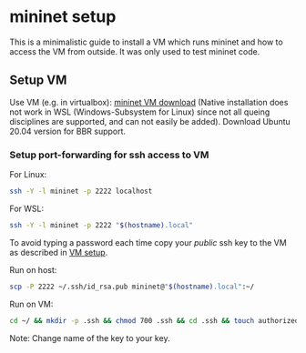 # mininet setup

This is a minimalistic guide to install a VM which runs mininet and how to access the VM from outside. It was only used to test mininet code.

## Setup VM

Use VM (e.g. in virtualbox): [mininet VM download](http://mininet.org/download/)
(Native installation does not work in WSL (Windows-Subsystem for Linux) since not all queing disciplines are supported, and can not easily be added).
Download Ubuntu 20.04 version for BBR support.

### Setup port-forwarding for ssh access to VM

For Linux:

~~~bash
ssh -Y -l mininet -p 2222 localhost
~~~

For WSL:

~~~bash
ssh -Y -l mininet -p 2222 "$(hostname).local"
~~~

To avoid typing a password each time copy your *public* ssh key to the VM as described in [VM setup](http://mininet.org/vm-setup-notes/).

Run on host:

~~~bash
scp -P 2222 ~/.ssh/id_rsa.pub mininet@"$(hostname).local":~/
~~~

Run on VM:

~~~bash
cd ~/ && mkdir -p .ssh && chmod 700 .ssh && cd .ssh && touch authorized_keys2 && chmod 600 authorized_keys2 && cat ../id_rsa.pub >> authorized_keys2 && rm ../id_rsa.pub && cd ..
~~~

Note: Change name of the key to your key.
